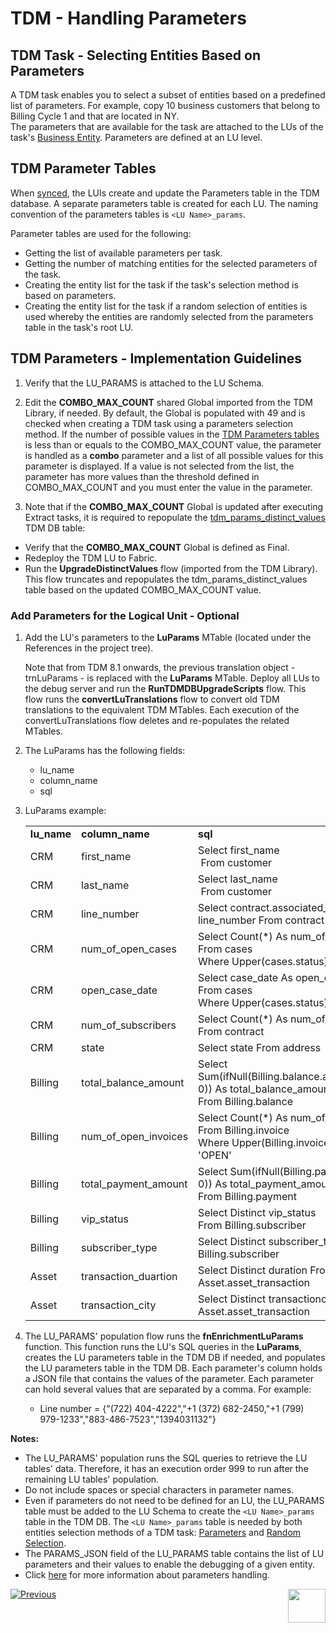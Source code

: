 # TDM - Handling Parameters 


## TDM Task - Selecting Entities Based on Parameters

A TDM task enables you to select a subset of entities based on a predefined list of parameters. For example, copy 10 business customers that belong to Billing Cycle 1 and that are located in NY.  
The parameters that are available for the task are attached to the LUs of the task's [Business Entity](/articles/TDM/tdm_overview/03_business_entity_overview.md). Parameters are defined at an LU level. 

## TDM Parameter Tables

When [synced](/articles/14_sync_LU_instance/01_sync_LUI_overview.md), the LUIs create and update the Parameters table in the TDM database. A separate parameters table is created for each LU. The naming convention of the parameters tables is `<LU Name>_params`. 

Parameter tables are used for the following:

- Getting the list of available parameters per task.
- Getting the number of matching entities for the selected parameters of the task.
- Creating the entity list for the task if the task's selection method is based on parameters.
- Creating the entity list for the task if a random selection of entities is used whereby the entities are randomly selected from the parameters table in the task's root LU.  

## TDM Parameters - Implementation Guidelines

1.  Verify that the LU_PARAMS is attached to the LU Schema.

3. Edit the **COMBO_MAX_COUNT** shared Global imported from the TDM Library, if needed. By default, the Global is populated with 49 and is checked when creating a TDM task using a parameters selection method. If the number of possible values in the [TDM Parameters tables](#tdm-parameters-tables) is less than or equals to the COMBO_MAX_COUNT value, the parameter is handled as a **combo** parameter and a list of all possible values for this parameter is displayed. If a value is not selected from the list, the parameter has more values than the threshold defined in COMBO_MAX_COUNT and you must enter the value in the parameter.
4. Note that if the **COMBO_MAX_COUNT** Global is updated after executing Extract tasks, it is required to repopulate the [tdm_params_distinct_values](/articles/TDM/tdm_architecture/02_tdm_database.md#tdm_params_distinct_values) TDM DB table:
 - Verify that the **COMBO_MAX_COUNT** Global is defined as Final.
 - Redeploy the TDM LU to Fabric.
 - Run the **UpgradeDistinctValues** flow (imported from the TDM Library). This flow truncates and repopulates the tdm_params_distinct_values table based on the updated COMBO_MAX_COUNT value.

  ### Add Parameters for the Logical Unit - Optional

1. Add the LU's parameters to the **LuParams** MTable (located under the References in the project tree).

    Note that from TDM 8.1 onwards, the previous translation object - trnLuParams - is replaced with the **LuParams** MTable. Deploy all LUs to the debug server and run the **RunTDMDBUpgradeScripts** flow. This flow runs the **convertLuTranslations** flow to convert old TDM translations to the equivalent TDM MTables. Each execution of the convertLuTranslations flow deletes and re-populates the related MTables.

2. The LuParams has the following fields:

    - lu_name
    - column_name
    - sql

3. LuParams example:

    <table width="900pxl">
    <tbody>
    <tr>
    <td width="150pxl"><strong>lu_name</strong></td>
    <td width="150pxl"><strong>column_name</strong></td>
    <td width="600pxl"><strong>sql</strong></td>
    </tr>
    <tr>
    <td width="150pxl">CRM</td>
    <td width="150pxl">first_name</td>
    <td width="600pxl">Select first_name<br />&nbsp;From customer</td>
    </tr>
    <tr>
    <td width="150pxl">CRM</td>
    <td width="150pxl">last_name</td>
    <td width="600pxl">Select last_name<br />&nbsp;From customer</td>
    </tr>
    <tr>
    <td width="150pxl">CRM</td>
    <td width="150pxl">line_number</td>
    <td width="600pxl">Select contract.associated_line As line_number From contract</td>
    </tr>
    <tr>
    <td width="150pxl">CRM</td>
    <td width="150pxl">num_of_open_cases</td>
    <td width="600pxl">Select Count(*) As num_of_open_cases<br />From cases<br />Where Upper(cases.status) != 'CLOSED'</td>
    </tr>
    <tr>
    <td width="150pxl">CRM</td>
    <td width="150pxl">open_case_date</td>
    <td width="600pxl">Select case_date As open_case_date<br />From cases<br />Where Upper(cases.status) != 'CLOSED'</td>
    </tr>
    <tr>
    <td width="150pxl">CRM</td>
    <td width="150pxl">num_of_subscribers</td>
    <td width="600pxl">Select Count(*) As num_of_subscribers From contract</td>
    </tr>
    <tr>
    <td width="150pxl">CRM</td>
    <td width="150pxl">state</td>
    <td width="600pxl">Select state From address</td>
    </tr>
    <tr>
    <td width="150pxl">Billing</td>
    <td width="150pxl">total_balance_amount</td>
    <td width="600pxl">Select Sum(ifNull(Billing.balance.available_amount, 0)) As total_balance_amount<br />From Billing.balance</td>
    </tr>
    <tr>
    <td width="150pxl">Billing</td>
    <td width="150pxl">num_of_open_invoices</td>
    <td width="600pxl">Select Count(*) As num_of_open_invoices<br />From Billing.invoice<br />Where Upper(Billing.invoice.status) = 'OPEN'</td>
    </tr>
    <tr>
    <td width="150pxl">Billing</td>
    <td width="150pxl">total_payment_amount</td>
    <td width="600pxl">Select Sum(ifNull(Billing.payment.amount, 0)) As total_payment_amount<br />From Billing.payment</td>
    </tr>
    <tr>
    <td width="150pxl">Billing</td>
    <td width="150pxl">vip_status</td>
    <td width="600pxl">Select Distinct vip_status <br />From Billing.subscriber</td>
    </tr>
    <tr>
    <td width="150pxl">Billing</td>
    <td width="150pxl">subscriber_type</td>
    <td width="600pxl">Select Distinct subscriber_type From Billing.subscriber</td>
    </tr>
    <tr>
    <td width="150pxl">Asset</td>
    <td width="150pxl">transaction_duartion</td>
    <td width="600pxl">Select Distinct duration From Asset.asset_transaction</td>
    </tr>
    <tr>
    <td width="150pxl">Asset</td>
    <td width="150pxl">transaction_city</td>
    <td width="600pxl">Select Distinct transactioncity From Asset.asset_transaction</td>
    </tr>
    </tbody>
    </table>

    

4. The LU_PARAMS' population flow runs the **fnEnrichmentLuParams** function. This function runs the LU's SQL queries in the **LuParams**, creates the LU parameters table in the TDM DB if needed, and populates the LU parameters table in the TDM DB. Each parameter's column holds a JSON file that contains the values of the parameter. Each parameter can hold several values that are separated by a comma. For example:

    - Line number = {"(722) 404-4222","+1 (372) 682-2450,"+1 (799) 979-1233","883-486-7523","1394031132"}

      

**Notes:**

- The LU_PARAMS' population runs the SQL queries to retrieve the LU tables' data. Therefore, it has an execution order 999 to run after the remaining LU tables' population. 
- Do not include spaces or special characters in parameter names.
- Even if parameters do not need to be defined for an LU, the LU_PARAMS table must be added to the LU Schema to create the `<LU Name>_params` table in the TDM DB. The `<LU Name>_params` table is needed by both entities selection methods of a TDM task: [Parameters](/articles/TDM/tdm_gui/17_load_task_regular_mode.md#parameters) and [Random Selection](/articles/TDM/tdm_gui/17_load_task_regular_mode.md#random-selection).
- The PARAMS_JSON field of the LU_PARAMS table contains the list of LU parameters and their values to enable the debugging of a given entity.
- Click [here](/articles/TDM/tdm_architecture/07_tdm_parameters_handling.md) for more information about parameters handling.



[![Previous](/articles/images/Previous.png)](06_tdm_implementation_support_hierarchy.md)[<img align="right" width="60" height="54" src="/articles/images/Next.png">](08_tdm_implement_delete_of_entities.md)
